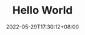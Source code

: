 ---
title: Hello World
description:
toc: true
authors: []
tags: []
categories: []
series: []
date: 2022-05-29T17:30:12+08:00
lastmod: 2022-05-29T17:30:12+08:00
featuredVideo:
featuredImage:
draft: false
---